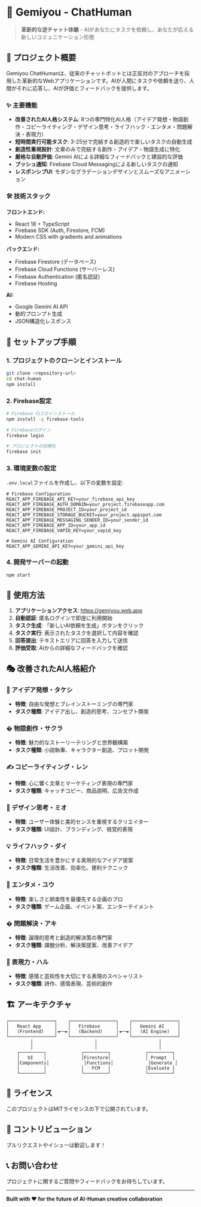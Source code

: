 # 🧠 Gemiyou - ChatHuman

> **革新的な逆チャット体験** - AIがあなたにタスクを依頼し、あなたが応える新しいコミュニケーション形態

## 🎯 プロジェクト概要

Gemiyou ChatHumanは、従来のチャットボットとは正反対のアプローチを採用した革新的なWebアプリケーションです。AIが人間にタスクや依頼を送り、人間がそれに応答し、AIが評価とフィードバックを提供します。

### ✨ 主要機能

- **改善されたAI人格システム**: 8つの専門特化AI人格（アイデア発想・物語創作・コピーライティング・デザイン思考・ライフハック・エンタメ・問題解決・表現力）
- **短時間実行可能タスク**: 3-25分で完結する創造的で楽しいタスクの自動生成
- **創造性重視設計**: 文章のみで完結する創作・アイデア・物語生成に特化
- **厳格な自動評価**: Gemini AIによる詳細なフィードバックと建設的な評価
- **プッシュ通知**: Firebase Cloud Messagingによる新しいタスクの通知
- **レスポンシブUI**: モダンなグラデーションデザインとスムーズなアニメーション

### 🛠️ 技術スタック

**フロントエンド:**
- React 18 + TypeScript
- Firebase SDK (Auth, Firestore, FCM)
- Modern CSS with gradients and animations

**バックエンド:**
- Firebase Firestore (データベース)
- Firebase Cloud Functions (サーバーレス)
- Firebase Authentication (匿名認証)
- Firebase Hosting

**AI:**
- Google Gemini AI API
- 動的プロンプト生成
- JSON構造化レスポンス

## 🚀 セットアップ手順

### 1. プロジェクトのクローンとインストール

```bash
git clone <repository-url>
cd chat-human
npm install
```

### 2. Firebase設定

```bash
# Firebase CLIのインストール
npm install -g firebase-tools

# Firebaseログイン
firebase login

# プロジェクトの初期化
firebase init
```

### 3. 環境変数の設定

`.env.local`ファイルを作成し、以下の変数を設定:

```env
# Firebase Configuration
REACT_APP_FIREBASE_API_KEY=your_firebase_api_key
REACT_APP_FIREBASE_AUTH_DOMAIN=your_project.firebaseapp.com
REACT_APP_FIREBASE_PROJECT_ID=your_project_id
REACT_APP_FIREBASE_STORAGE_BUCKET=your_project.appspot.com
REACT_APP_FIREBASE_MESSAGING_SENDER_ID=your_sender_id
REACT_APP_FIREBASE_APP_ID=your_app_id
REACT_APP_FIREBASE_VAPID_KEY=your_vapid_key

# Gemini AI Configuration
REACT_APP_GEMINI_API_KEY=your_gemini_api_key
```

### 4. 開発サーバーの起動

```bash
npm start
```

## 📱 使用方法

1. **アプリケーションアクセス**: https://gemiyou.web.app
2. **自動認証**: 匿名ログインで即座に利用開始
3. **タスク生成**: 「新しいAI依頼を生成」ボタンをクリック
4. **タスク実行**: 表示されたタスクを選択して内容を確認
5. **回答提出**: テキストエリアに回答を入力して送信
6. **評価受取**: AIからの詳細なフィードバックを確認

## 🎭 改善されたAI人格紹介

### 🎡 アイデア発想・タケシ
- **特徴**: 自由な発想とブレインストーミングの専門家
- **タスク種類**: アイデア出し、創造的思考、コンセプト開発

### � 物語創作・サクラ
- **特徴**: 魅力的なストーリーテリングと世界観構築
- **タスク種類**: 小説執筆、キャラクター創造、プロット開発

### ✍️ コピーライティング・レン
- **特徴**: 心に響く文章とマーケティング表現の専門家
- **タスク種類**: キャッチコピー、商品説明、広告文作成

### 🎨 デザイン思考・ミオ
- **特徴**: ユーザー体験と美的センスを重視するクリエイター
- **タスク種類**: UI設計、ブランディング、視覚的表現

### 💡 ライフハック・ダイ
- **特徴**: 日常生活を豊かにする実用的なアイデア提案
- **タスク種類**: 生活改善、効率化、便利テクニック

### 🎪 エンタメ・ユウ
- **特徴**: 楽しさと娯楽性を最優先する企画のプロ
- **タスク種類**: ゲーム企画、イベント案、エンターテイメント

### � 問題解決・アキ
- **特徴**: 論理的思考と創造的解決策の専門家
- **タスク種類**: 課題分析、解決案提案、改善アイデア

### 🌟 表現力・ハル
- **特徴**: 感情と芸術性を大切にする表現のスペシャリスト
- **タスク種類**: 詩作、感情表現、芸術的創作

## 🏗️ アーキテクチャ

```
┌─────────────────┐    ┌─────────────────┐    ┌─────────────────┐
│   React App     │    │   Firebase      │    │   Gemini AI     │
│   (Frontend)    │◄──►│   (Backend)     │◄──►│   (AI Engine)   │
└─────────────────┘    └─────────────────┘    └─────────────────┘
         │                       │                       │
         │                       │                       │
    ┌─────────┐             ┌─────────┐             ┌─────────┐
    │   UI    │             │Firestore│             │ Prompt  │
    │Components│             │Functions│             │Generate │
    │         │             │   FCM   │             │Evaluate │
    └─────────┘             └─────────┘             └─────────┘
```

## 📄 ライセンス

このプロジェクトはMITライセンスの下で公開されています。

## 🤝 コントリビューション

プルリクエストやイシューは歓迎します！

## 📞 お問い合わせ

プロジェクトに関するご質問やフィードバックをお待ちしています。

---

**Built with ❤️ for the future of AI-Human creative collaboration**
